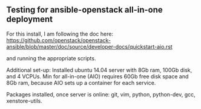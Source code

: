 ## Testing for ansible-openstack all-in-one deployment

For this install, I am following the doc here: https://github.com/openstack/openstack-ansible/blob/master/doc/source/developer-docs/quickstart-aio.rst

and running the appropriate scripts.

Additional set-up:
Installed ubuntu 14.04 server with 8Gb ram, 100Gb disk, and 4 VCPUs. Min for all-in-one (AIO) requires 60Gb free disk space and 8Gb ram, because AIO sets up a container for each service.

Packages installed, once server is online: git, vim, python, python-dev, gcc, xenstore-utils.